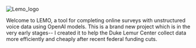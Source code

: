 ![Lemo_logo](https://github.com/user-attachments/assets/48f9479d-0118-47bb-b28e-6f4244b0000d)

Welcome to LEMO, a tool for completing online surveys with unstructured voice data using OpenAI models. This is a brand new project which is in the very early stages-- I created it to help the Duke Lemur Center collect data more efficiently and cheaply after recent federal funding cuts.
